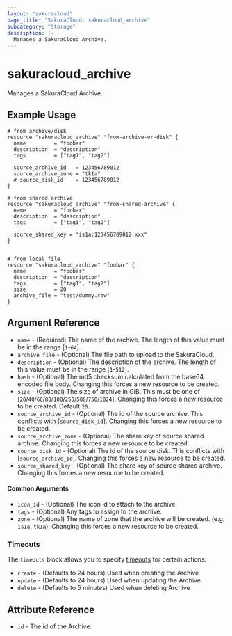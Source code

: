 ```yaml
---
layout: "sakuracloud"
page_title: "SakuraCloud: sakuracloud_archive"
subcategory: "Storage"
description: |-
  Manages a SakuraCloud Archive.
---
```


# sakuracloud_archive

Manages a SakuraCloud Archive.

## Example Usage

```hcl
# from archive/disk
resource "sakuracloud_archive" "from-archive-or-disk" {
  name         = "foobar"
  description  = "description"
  tags         = ["tag1", "tag2"]

  source_archive_id   = 123456789012
  source_archive_zone = "tk1a"
  # source_disk_id    = 123456789012
}

# from shared archive
resource "sakuracloud_archive" "from-shared-archive" {
  name         = "foobar"
  description  = "description"
  tags         = ["tag1", "tag2"]

  source_shared_key = "is1a:123456789012:xxx"
}


# from local file
resource "sakuracloud_archive" "foobar" {
  name         = "foobar"
  description  = "description"
  tags         = ["tag1", "tag2"]
  size         = 20
  archive_file = "test/dummy.raw"
}
```

## Argument Reference

* `name` - (Required) The name of the archive. The length of this value must be in the range [`1`-`64`].
* `archive_file` - (Optional) The file path to upload to the SakuraCloud.
* `description` - (Optional) The description of the archive. The length of this value must be in the range [`1`-`512`].
* `hash` - (Optional) The md5 checksum calculated from the base64 encoded file body. Changing this forces a new resource to be created.
* `size` - (Optional) The size of archive in GiB. This must be one of [`20`/`40`/`60`/`80`/`100`/`250`/`500`/`750`/`1024`]. Changing this forces a new resource to be created. Default:`20`.
* `source_archive_id` - (Optional) The id of the source archive. This conflicts with [`source_disk_id`]. Changing this forces a new resource to be created.
* `source_archive_zone` - (Optional) The share key of source shared archive. Changing this forces a new resource to be created.
* `source_disk_id` - (Optional) The id of the source disk. This conflicts with [`source_archive_id`]. Changing this forces a new resource to be created.
* `source_shared_key` - (Optional) The share key of source shared archive. Changing this forces a new resource to be created.

#### Common Arguments

* `icon_id` - (Optional) The icon id to attach to the archive.
* `tags` - (Optional) Any tags to assign to the archive.
* `zone` - (Optional) The name of zone that the archive will be created. (e.g. `is1a`, `tk1a`). Changing this forces a new resource to be created.

### Timeouts

The `timeouts` block allows you to specify [timeouts](https://www.terraform.io/docs/configuration/resources.html#operation-timeouts) for certain actions:

* `create` - (Defaults to 24 hours) Used when creating the Archive
* `update` - (Defaults to 24 hours) Used when updating the Archive
* `delete` - (Defaults to 5 minutes) Used when deleting Archive

## Attribute Reference

* `id` - The id of the Archive.




